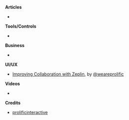 
**Articles**

*


**Tools/Controls**

*

**Business**

*

**UI/UX**

* [Improving Collaboration with Zeplin](http://blog.prolificinteractive.com/2017/03/02/improving-designer-and-developer-collaboration-with-zeplin/), by [@weareprolific](https://twitter.com/weareprolific)

**Videos**

*

**Credits**

* [prolificinteractive](https://github.com/prolificinteractive)
